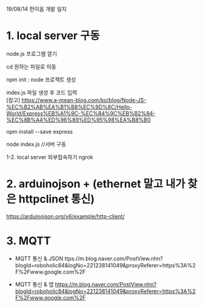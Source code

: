 19/08/14 한이음 개발 일지

# 1. local server 구동

node.js 프로그램 깔기

cd 원하는 파일로 이동

npm init : node 프로젝트 생성

index.js 파일 생성 후 코드 입력   
[참고] https://www.a-mean-blog.com/ko/blog/Node-JS-%EC%B2%AB%EA%B1%B8%EC%9D%8C/Hello-World/Express%EB%A1%9C-%EC%84%9C%EB%B2%84-%EC%8B%A4%ED%96%89%ED%95%98%EA%B8%B0

npm install --save express

node index.js //서버 구동

1-2. local server 외부접속하기
ngrok

# 2. arduinojson + (ethernet 말고 내가 찾은 httpclinet 통신)
https://arduinojson.org/v6/example/http-client/




# 3. MQTT
* MQTT 통신 & JSON 
ttps://m.blog.naver.com/PostView.nhn?blogId=roboholic84&logNo=221238141049&proxyReferer=https%3A%2F%2Fwww.google.com%2F

* MQTT 통신 & 앱
https://m.blog.naver.com/PostView.nhn?blogId=roboholic84&logNo=221238141049&proxyReferer=https%3A%2F%2Fwww.google.com%2F
